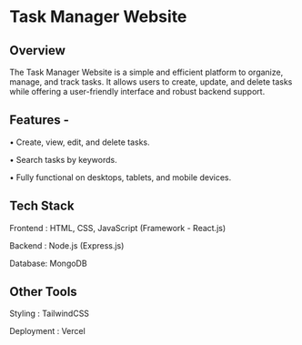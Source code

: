 
<h1><b>Task Manager Website</b></h1>

 ## **Overview**

The Task Manager Website is a simple and efficient platform to organize, manage, and track tasks. It allows users to create, update, and delete tasks while offering a user-friendly interface and robust backend support.


## **Features -**

• Create, view, edit, and delete tasks.

• Search tasks by keywords.

• Fully functional on desktops, tablets, and mobile devices.

 ## **Tech Stack**

Frontend : HTML, CSS, JavaScript (Framework - React.js)

Backend : Node.js (Express.js)

Database: MongoDB

## **Other Tools**

Styling : TailwindCSS

Deployment : Vercel
